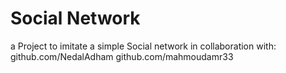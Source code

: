 # Social Network
a Project to imitate a simple Social network
in collaboration with:
github.com/NedalAdham
github.com/mahmoudamr33
